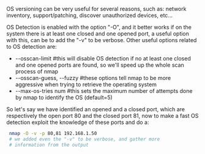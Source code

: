 

OS versioning can be very useful for several reasons, such as:
network inventory, support/patching, discover unauthorized
devices, etc...

OS Detection is enabled with the option "-O", and it better works
if on the system there is at least one closed and one opened
port, a useful option with this, can be to add the "-v" to be
verbose. Other useful options related to OS detection are:

* --osscan-limit #this will disable OS detection if no at least
  one closed and one opened ports are found, so we'll speed up
  the whole scan process of nmap
* --osscan-guess, --fuzzy #these options tell nmap to be more
  aggressive when trying to retrieve the operating system
* --max-os-tries num #this sets the maximum number of attempts
  done by nmap to identify the OS (default=5)

So let's say we have identified an opened and a closed port,
which are respectively the open port 80 and the closed port 81,
now to make a fast OS detection exploit the knowledge of these
ports and do a:

```sh
 nmap -O -v -p 80,81 192.168.1.50
 # we added even the "-v" to be verbose, and gather more
 # information from the output
```

